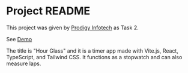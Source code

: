 # Project README

This project was given by [Prodigy Infotech](https://prodigyinfotech.dev/) as Task 2.

See [Demo](https://prodigy-info-tech-internship-zdqx.vercel.app/)

The title is "Hour Glass" and it is a timer app made with Vite.js, React, TypeScript, and Tailwind CSS. It functions as a stopwatch and can also measure laps.
